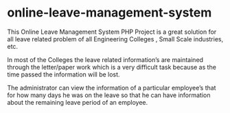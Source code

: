 # online-leave-management-system
This Online Leave Management System PHP Project is a great solution for all leave related problem of all Engineering Colleges
, Small Scale industries, etc.

In most of the Colleges the leave related information’s are maintained through the letter/paper work which is a very difficult
task because as the time passed the information will be lost.

The administrator can view the information of a particular employee’s that for how many days he was on the leave
so that he can have information about the remaining leave period of an employee.
